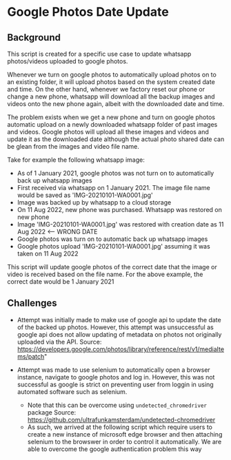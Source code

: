 # Google Photos Date Update

## Background

This script is created for a specific use case to update whatsapp photos/videos uploaded to google photos.

Whenever we turn on google photos to automatically upload photos on to an existing folder, it will upload photos based on the system created date and time. On the other hand, whenever we factory reset our phone or change a new phone, whatsapp will download all the backup images and videos onto the new phone again, albeit with the downloaded date and time.

The problem exists when we get a new phone and turn on google photos automatic upload on a newly downloaded whatsapp folder of past images and videos. Google photos will upload all these images and videos and update it as the downloaded date although the actual photo shared date can be glean from the images and video file name.

Take for example the following whatsapp image:
- As of 1 January 2021, google photos was not turn on to automatically back up whatsapp images
- First received via whatsapp on 1 January 2021. The image file name would be saved as 'IMG-20210101-WA0001.jpg'
- Image was backed up by whatsapp to a cloud storage
- On 11 Aug 2022, new phone was purchased. Whatsapp was restored on new phone
- Image 'IMG-20210101-WA0001.jpg' was restored with creation date as 11 Aug 2022 <-- WRONG DATE
- Google photos was turn on to automatic back up whatsapp images
- Google photos upload 'IMG-20210101-WA0001.jpg' assuming it was taken on 11 Aug 2022

This script will update google photos of the correct date that the image or video is received based on the file name. For the above example, the correct date would be 1 January 2021

## Challenges

- Attempt was initially made to make use of google api to update the date of the backed up photos. However, this attempt was unsuccessful as google api does not allow updating of metadata on photos not originally uploaded via the API. Source: https://developers.google.com/photos/library/reference/rest/v1/mediaItems/patch"

- Attempt was made to use selenium to automatically open a browser instance, navigate to google photos and log in. However, this was not successful as google is strict on preventing user from loggin in using automated software such as selenium.
    - Note that this can be overcome using `undetected_chromedriver` package Source: https://github.com/ultrafunkamsterdam/undetected-chromedriver
    - As such, we arrived at the following script which require users to create a new instance of microsoft edge browser and then attaching selenium to the browswer in order to control it automatically. We are able to overcome the google authentication problem this way